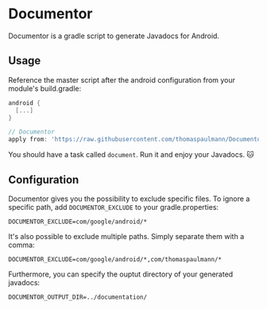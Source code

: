 # Documentor
Documentor is a gradle script to generate Javadocs for Android.

## Usage
Reference the master script after the android configuration from your module's build.gradle:

```groovy
android {
  [...]
}

// Documentor
apply from: 'https://raw.githubusercontent.com/thomaspaulmann/Documentor/release-1.1/documentor.gradle'
 ```

You should have a task called `document`. Run it and enjoy your Javadocs. :cat: 

## Configuration
Documentor gives you the possibility to exclude specific files. To ignore a specific path, add `DOCUMENTOR_EXCLUDE` to your gradle.properties:

```
DOCUMENTOR_EXCLUDE=com/google/android/*
 ```
 
It's also possible to exclude multiple paths. Simply separate them with a comma:
 
```
DOCUMENTOR_EXCLUDE=com/google/android/*,com/thomaspaulmann/*
 ```
Furthermore, you can specify the ouptut directory of your generated javadocs:

```
DOCUMENTOR_OUTPUT_DIR=../documentation/
```
